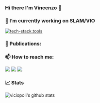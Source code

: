 ### Hi there I'm Vincenzo 👋

### 🔭 I’m currently working on SLAM/VIO

[![tech-stack.tools](https://svg.bookmark.style/api?url=https://github.com/jpl-x/x_multi_agent&mode=dark&style=horizontal)](https://github.com/jpl-x/x_multi_agent)


### 📝 Publications:

### 📫 How to reach me:

<img src="https://img.shields.io/badge/Gmail-D14836?style=for-the-badge&logo=gmail&logoColor=white" href="mailto:polivicio@gmail.com" />
<img src="https://img.shields.io/badge/LinkedIn-0077B5?style=for-the-badge&logo=linkedin&logoColor=white"  href="https://www.linkedin.com/in/vincenzo-polizzi-602089146/" />
<img src="https://img.shields.io/badge/website-000000?style=for-the-badge&logo=About.me&logoColor=white" href="https://polivi.iobii.com"/>   

### 📈 Stats
![viciopoli's github stats](https://github-readme-stats.vercel.app/api?username=viciopoli01&show_icons=true&theme=prussian)

<!--
**viciopoli01/viciopoli01** is a ✨ _special_ ✨ repository because its `README.md` (this file) appears on your GitHub profile.

Here are some ideas to get you started:

- 🔭 I’m currently working on ...
- 🌱 I’m currently learning ...
- 👯 I’m looking to collaborate on ...
- 🤔 I’m looking for help with ...
- 💬 Ask me about ...
- 📫 How to reach me: ...
- 😄 Pronouns: ...
- ⚡ Fun fact: ...
-->
